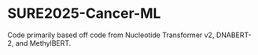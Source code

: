 # SURE2025-Cancer-ML

Code primarily based off code from Nucleotide Transformer v2, DNABERT-2, and MethylBERT. 

